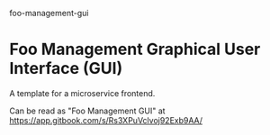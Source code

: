 foo-management-gui
# Foo Management Graphical User Interface (GUI)

A template for a microservice frontend.

Can be read as "Foo Management GUI" at https://app.gitbook.com/s/Rs3XPuVclvoj92Exb9AA/

